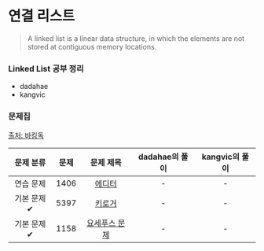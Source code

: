 # 연결 리스트
> A linked list is a linear data structure, in which the elements are not stored at contiguous memory locations.

### Linked List 공부 정리
* dadahae
* kangvic

### 문제집
[출처: 바킹독](https://github.com/encrypted-def/basic-algo-lecture/blob/master/workbook/0x04.md)

| 문제 분류 | 문제 | 문제 제목 | dadahae의 풀이 | kangvic의 풀이 |
| :--: | :--: | :--: | :--: | :--: |
| 연습 문제 | 1406 | [에디터](https://www.acmicpc.net/problem/1406) | - | - |
| 기본 문제✔ | 5397 | [키로거](https://www.acmicpc.net/problem/5397) | - | - |
| 기본 문제✔ | 1158 | [요세푸스 문제](https://www.acmicpc.net/problem/1158) | - | - |
